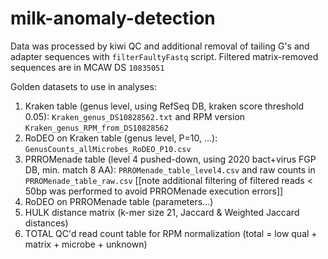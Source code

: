 # milk-anomaly-detection

Data was processed by kiwi QC and additional removal of tailing G's and adapter sequences with `filterFaultyFastq` script.
Filtered matrix-removed sequences are in MCAW DS `10835051`

Golden datasets to use in analyses:

1. Kraken table (genus level, using RefSeq DB, kraken score threshold 0.05): `Kraken_genus_DS10828562.txt` and RPM version `Kraken_genus_RPM_from_DS10828562`
2. RoDEO on Kraken table (genus level, P=10, ...): `GenusCounts_allMicrobes_RoDEO_P10.csv`
3. PRROMenade table (level 4 pushed-down, using 2020 bact+virus FGP DB, min. match 8 AA): `PRROMenade_table_level4.csv` and raw counts in `PRROMenade_table_raw.csv` [[note additional filtering of filtered reads < 50bp was performed to avoid PRROMenade execution errors]]
4. RoDEO on PRROMenade table (parameters...)
5. HULK distance matrix (k-mer size 21, Jaccard & Weighted Jaccard distances)
6. TOTAL QC'd read count table for RPM normalization  (total = low qual + matrix + microbe + unknown)
